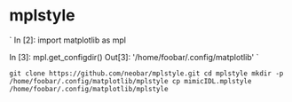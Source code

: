 # mplstyle


`
In [2]: import matplotlib as mpl

In [3]: mpl.get_configdir()
Out[3]: '/home/foobar/.config/matplotlib'
`


``
git clone https://github.com/neobar/mplstyle.git
cd mplstyle
mkdir -p /home/foobar/.config/matplotlib/mplstyle
cp mimicIDL.mplstyle /home/foobar/.config/matplotlib/mplstyle
``
